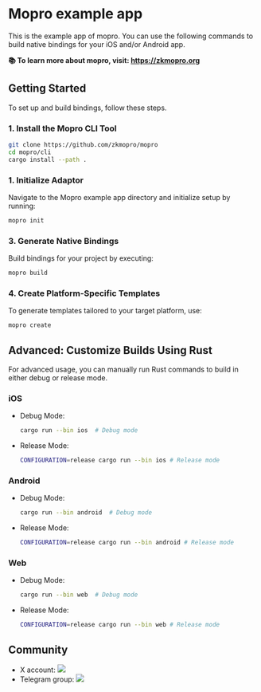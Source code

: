 # Mopro example app

This is the example app of mopro. You can use the following commands to build native bindings for your iOS and/or Android app.

**📚 To learn more about mopro, visit: https://zkmopro.org**

## Getting Started

To set up and build bindings, follow these steps.

### 1. Install the Mopro CLI Tool

```sh
git clone https://github.com/zkmopro/mopro
cd mopro/cli
cargo install --path .
```

### 1. Initialize Adaptor

Navigate to the Mopro example app directory and initialize setup by running:

```sh
mopro init
```

### 3. Generate Native Bindings

Build bindings for your project by executing:

```sh
mopro build
```

### 4. Create Platform-Specific Templates

To generate templates tailored to your target platform, use:

```sh
mopro create
```

## Advanced: Customize Builds Using Rust

For advanced usage, you can manually run Rust commands to build in either debug or release mode.

### iOS

- Debug Mode:
    ```sh
    cargo run --bin ios  # Debug mode
    ```
- Release Mode:
    ```sh
    CONFIGURATION=release cargo run --bin ios # Release mode
    ```

### Android

- Debug Mode:
    ```sh
    cargo run --bin android  # Debug mode
    ```
- Release Mode:
    ```sh
    CONFIGURATION=release cargo run --bin android # Release mode
    ```

### Web

- Debug Mode:
    ```sh
    cargo run --bin web  # Debug mode
    ```
- Release Mode:
    ```sh
    CONFIGURATION=release cargo run --bin web # Release mode
    ```

## Community

-   X account: <a href="https://twitter.com/zkmopro"><img src="https://img.shields.io/twitter/follow/zkmopro?style=flat-square&logo=x&label=zkmopro"></a>
-   Telegram group: <a href="https://t.me/zkmopro"><img src="https://img.shields.io/badge/telegram-@zkmopro-blue.svg?style=flat-square&logo=telegram"></a>
